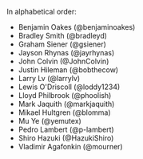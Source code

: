 In alphabetical order:

* Benjamin Oakes (@benjaminoakes)
* Bradley Smith (@bradleyd)
* Graham Siener (@gsiener)
* Jayson Rhynas (@jayrhynas)
* John Colvin (@JohnColvin)
* Justin Hileman (@bobthecow)
* Larry Lv (@larrylv)
* Lewis O'Driscoll (@loddy1234)
* Lloyd Philbrook (@phoolish)
* Mark Jaquith (@markjaquith)
* Mikael Hultgren (@blomma)
* Mu Ye (@yemutex)
* Pedro Lambert (@p-lambert)
* Shiro Hazuki (@HazukiShiro)
* Vladimir Agafonkin (@mourner)
